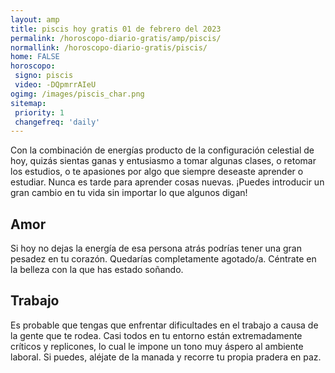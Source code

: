 ```yaml
---
layout: amp
title: piscis hoy gratis 01 de febrero del 2023 
permalink: /horoscopo-diario-gratis/amp/piscis/
normallink: /horoscopo-diario-gratis/piscis/
home: FALSE
horoscopo:
 signo: piscis
 video: -DQpmrrAIeU
ogimg: /images/piscis_char.png
sitemap:
 priority: 1
 changefreq: 'daily'
---
```



Con la combinación de energías producto de la configuración celestial de hoy, quizás sientas ganas y entusiasmo a tomar algunas clases, o retomar los estudios, o te apasiones por algo que siempre deseaste aprender o estudiar. Nunca es tarde para aprender cosas nuevas. ¡Puedes introducir un gran cambio en tu vida sin importar lo que algunos digan!

## Amor

Si hoy no dejas la energía de esa persona atrás podrías tener una gran pesadez en tu corazón. Quedarías completamente agotado/a. Céntrate en la belleza con la que has estado soñando.

## Trabajo

Es probable que tengas que enfrentar dificultades en el trabajo a causa de la gente que te rodea. Casi todos en tu entorno están extremadamente críticos y replicones, lo cual le impone un tono muy áspero al ambiente laboral. Si puedes, aléjate de la manada y recorre tu propia pradera en paz.
